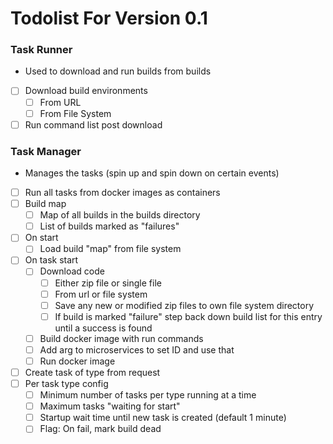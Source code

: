 # Todolist For Version 0.1

### Task Runner
- Used to download and run builds from builds
- [ ] Download build environments
  - [ ] From URL
  - [ ] From File System
- [ ] Run command list post download

### Task Manager
- Manages the tasks (spin up and spin down on certain events)
- [ ] Run all tasks from docker images as containers
- [ ] Build map
  - [ ] Map of all builds in the builds directory
  - [ ] List of builds marked as "failures"
- [ ] On start
  - [ ] Load build "map" from file system
- [ ] On task start
  - [ ] Download code
    - [ ] Either zip file or single file
    - [ ] From url or file system
    - [ ] Save any new or modified zip files to own file system directory
    - [ ] If build is marked "failure" step back down build list for this entry until a success is found
  - [ ] Build docker image with run commands
  - [ ] Add arg to microservices to set ID and use that
  - [ ] Run docker image
- [ ] Create task of type from request
- [ ] Per task type config
  - [ ] Minimum number of tasks per type running at a time
  - [ ] Maximum tasks "waiting for start"
  - [ ] Startup wait time until new task is created (default 1 minute)
  - [ ] Flag: On fail, mark build dead